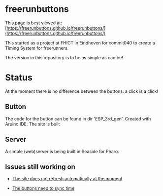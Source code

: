 # freerunbuttons

This page is best viewed at: [https://freerunbuttons.github.io/freerunbuttons/](https://freerunbuttons.github.io/freerunbuttons/)

This started as a project at FHICT in Eindhoven for commit040 to create a Timing System for freerunners.

The version in this repository is to be as simple as can be!

# Status

At the moment there is no difference between the buttons: a click is a click!

## Button

The code for the button can be found in dir 'ESP_3rd_gen'. Created with Aruino IDE. The site is built

## Server

A simple (web)server is being built in Seaside for Pharo.

## Issues still working on

+ [The site does not refresh automatically at the moment](docs/auto-refresh)

+ [The buttons need to sync time](docs/timesync)
